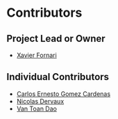# Contributors

## Project Lead or Owner

* [Xavier Fornari](https://github.com/xfornari)

## Individual Contributors

* [Carlos Ernesto Gomez Cardenas](https://github.com/carlosegomezc)
* [Nicolas Dervaux](https://github.com/jimjones)
* [Van Toan Dao](https://github.com/jackjohnson)